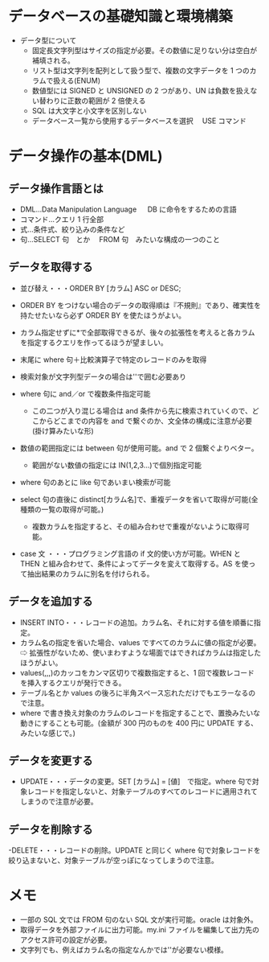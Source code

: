 # データベースの基礎知識と環境構築

- データ型について
  - 固定長文字列型はサイズの指定が必要。その数値に足りない分は空白が補填される。
  - リスト型は文字列を配列として扱う型で、複数の文字データを 1 つのカラムで扱える(ENUM)
  - 数値型には SIGNED と UNSIGNED の 2 つがあり、UN は負数を扱えない替わりに正数の範囲が 2 倍使える
  - SQL は大文字と小文字を区別しない
  - データベース一覧から使用するデータベースを選択　 USE コマンド

# データ操作の基本(DML)

## データ操作言語とは

- DML…Data Manipulation Language 　 DB に命令をするための言語
- コマンド…クエリ 1 行全部
- 式…条件式、絞り込みの条件など
- 句…SELECT 句　とか　 FROM 句　みたいな構成の一つのこと

## データを取得する

- 並び替え・・・ORDER BY [カラム] ASC or DESC;
- ORDER BY をつけない場合のデータの取得順は『不規則』であり、確実性を持たせたいなら必ず ORDER BY を使たほうがよい。
- カラム指定せずに\*で全部取得できるが、後々の拡張性を考えると各カラムを指定するクエリを作ってるほうが望ましい。
- 末尾に where 句＋比較演算子で特定のレコードのみを取得
- 検索対象が文字列型データの場合は''で囲む必要あり
- where 句に and／or で複数条件指定可能
  - この二つが入り混じる場合は and 条件から先に検索されていくので、どこからどこまでの内容を and で繋ぐのか、文全体の構成に注意が必要(掛け算みたいな形)
- 数値の範囲指定には between 句が使用可能。and で 2 個繋ぐよりベター。
  - 範囲がない数値の指定には IN(1,2,3...)で個別指定可能
- where 句のあとに like 句であいまい検索が可能
- select 句の直後に distinct[カラム名]で、重複データを省いて取得が可能(全種類の一覧の取得が可能。)

  - 複数カラムを指定すると、その組み合わせで重複がないように取得可能。

- case 文 ・・・プログラミング言語の if 文的使い方が可能。WHEN と THEN と組み合わせて、条件によってデータを変えて取得する。AS を使って抽出結果のカラムに別名を付けられる。

## データを追加する

- INSERT INTO・・・レコードの追加。カラム名、それに対する値を順番に指定。
- カラム名の指定を省いた場合、values ですべてのカラムに値の指定が必要。⇨ 拡張性がないため、使いまわすような場面ではできればカラムは指定したほうがよい。
- values(,,,)のカッコをカンマ区切りで複数指定すると、1 回で複数レコードを挿入するクエリが発行できる。
- テーブル名とか values の後ろに半角スペース忘れただけでもエラーなるので注意。
- where で書き換え対象のカラムのレコードを指定することで、置換みたいな動きにすることも可能。(金額が 300 円のものを 400 円に UPDATE する、みたいな感じで。)

## データを変更する

- UPDATE・・・データの変更。SET [カラム] = [値]　で指定。where 句で対象レコードを指定しないと、対象テーブルのすべてのレコードに適用されてしまうので注意が必要。

## データを削除する

-DELETE・・・レコードの削除。UPDATE と同じく where 句で対象レコードを絞り込まないと、対象テーブルが空っぽになってしまうので注意。

# メモ

- 一部の SQL 文では FROM 句のない SQL 文が実行可能。oracle は対象外。
- 取得データを外部ファイルに出力可能。my.ini ファイルを編集して出力先のアクセス許可の設定が必要。
- 文字列でも、例えばカラム名の指定なんかでは''が必要ない模様。
